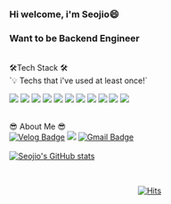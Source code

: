 ### Hi welcome, i'm Seojio😄

### Want to be Backend Engineer
<br>
 🛠️Tech Stack 🛠️<br>
 `💡 Techs that i've used at least once!`

<img src="https://img.shields.io/badge/Python-3776AB?style=flat-square&logo=Python&logoColor=white"/></a> 
<img src="https://img.shields.io/badge/JAVA-008080?style=flat-square&logo=JAVA&logoColor=white"/></a> 
<img src="https://img.shields.io/badge/C-A8B9CC?style=flat-square&logo=C&logoColor=white"/></a>
<img src="https://img.shields.io/badge/html-E34F26?style=flat-square&logo=HTML5&logoColor=white"/></a> 
<img src="https://img.shields.io/badge/css-1572B6?style=flat-square&logo=CSS3&logoColor=white"/></a>
<img src="https://img.shields.io/badge/Javascript-F7DF1E?style=flat-square&logo=Javascript&logoColor=white"/></a>
<img src="https://img.shields.io/badge/thymleaf-005F0F?style=flat-square&logo=Thymeleaf&logoColor=white"/></a>
<img src="https://img.shields.io/badge/SpringBoot-6DB33F?style=flat-square&logo=SpringBoot&logoColor=white"/></a> 
<img src="https://img.shields.io/badge/Spring Security-6DB33F?style=flat-square&logo=Spring Security&logoColor=white"/></a> 
<img src="https://img.shields.io/badge/MySQL-4479A1?style=flat-square&logo=MySQL&logoColor=white"/></a>
<img src="https://img.shields.io/badge/AWS-232F3E?style=flat-square&logo=Amazon AWS&logoColor=white"/></a>
<br><br>

😎 About Me 😎<br>
[![Velog Badge](https://img.shields.io/badge/Velog-20C997?style=flat-square&logo=Velog&logoColor=white&link=https://velog.io/@lio8625)](https://velog.io/@lio8625)
[<img src="https://img.shields.io/badge/Instagram-E4405F?style=flat-square&logo=Instagram&logoColor=white"/>](https://www.instagram.com/seojo8625/)
 [![Gmail Badge](https://img.shields.io/badge/Gmail-d14836?style=flat-square&logo=Gmail&logoColor=white&link=mailto:seojo8625@gmail.com)](mailto:seojo8625@gmail.com)
<br><br>
[![Seojio's GitHub stats](https://github-readme-stats.vercel.app/api?username=seo-jio&show_icons=true&theme=dracula)](https://github.com/anuraghazra/github-readme-stats)
</div>
<br>
<div align=center>
	
[![Hits](https://hits.seeyoufarm.com/api/count/incr/badge.svg?url=https%3A%2F%2Fgithub.com%2Fseo-jio&count_bg=%233D9CC8&title_bg=%23555555&icon=&icon_color=%23E7E7E7&title=hits&edge_flat=false)](https://hits.seeyoufarm.com)
	
</div>
